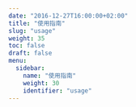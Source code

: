 ```yaml
---
date: "2016-12-27T16:00:00+02:00"
title: "使用指南"
slug: "usage"
weight: 35
toc: false
draft: false
menu:
  sidebar:
    name: "使用指南"
    weight: 30
    identifier: "usage"
---
```

